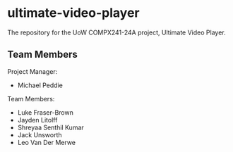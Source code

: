 # ultimate-video-player
The repository for the UoW COMPX241-24A project, Ultimate Video Player.

## Team Members

Project Manager: 
- Michael Peddie

Team Members: 
- Luke Fraser-Brown
- Jayden Litolff
- Shreyaa Senthil Kumar
- Jack Unsworth
- Leo Van Der Merwe